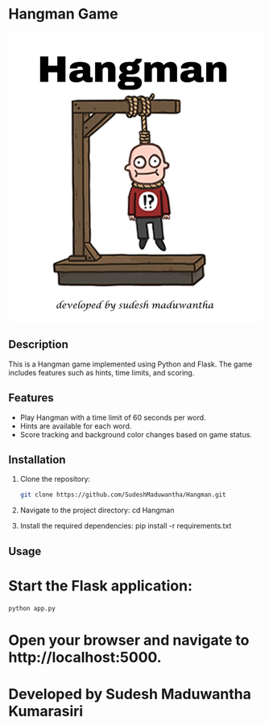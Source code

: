 # Hangman Game
  ![Screenshot](static/images/hangman.png)

## Description
This is a Hangman game implemented using Python and Flask. The game includes features such as hints, time limits, and scoring.

## Features
- Play Hangman with a time limit of 60 seconds per word.
- Hints are available for each word.
- Score tracking and background color changes based on game status.

## Installation
1. Clone the repository:
   ```bash
   git clone https://github.com/SudeshMaduwantha/Hangman.git

2. Navigate to the project directory:
    cd Hangman

3. Install the required dependencies:
    pip install -r requirements.txt

## Usage

# Start the Flask application:
    python app.py

# Open your browser and navigate to http://localhost:5000.

# Developed by Sudesh Maduwantha Kumarasiri